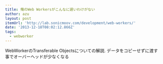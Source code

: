 ```yaml
---
title: 俺のWeb Workersがこんなに遅いわけがない
author: azu
layout: post
itemUrl: 'http://lab.sonicmoov.com/development/web-workers/'
date: '2013-12-18T08:02:12.866Z'
tags:
  - webworker
---
```

WebWorkerのTransferable Objectsについての解説.
データをコピーせずに渡す事でオーバーヘッドが少なくなる
